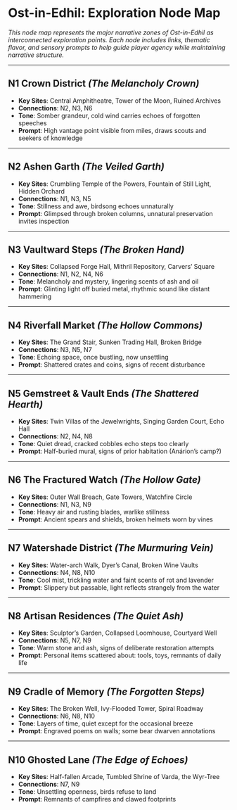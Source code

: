 # Ost-in-Edhil: Exploration Node Map

_This node map represents the major narrative zones of Ost-in-Edhil as interconnected exploration points. Each node includes links, thematic flavor, and sensory prompts to help guide player agency while maintaining narrative structure._

---

## N1 **Crown District** *(The Melancholy Crown)*
- **Key Sites**: Central Amphitheatre, Tower of the Moon, Ruined Archives  
- **Connections**: N2, N3, N6  
- **Tone**: Somber grandeur, cold wind carries echoes of forgotten speeches  
- **Prompt**: High vantage point visible from miles, draws scouts and seekers of knowledge

---

## N2 **Ashen Garth** *(The Veiled Garth)*
- **Key Sites**: Crumbling Temple of the Powers, Fountain of Still Light, Hidden Orchard  
- **Connections**: N1, N3, N5  
- **Tone**: Stillness and awe, birdsong echoes unnaturally  
- **Prompt**: Glimpsed through broken columns, unnatural preservation invites inspection

---

## N3 **Vaultward Steps** *(The Broken Hand)*
- **Key Sites**: Collapsed Forge Hall, Mithril Repository, Carvers’ Square  
- **Connections**: N1, N2, N4, N6  
- **Tone**: Melancholy and mystery, lingering scents of ash and oil  
- **Prompt**: Glinting light off buried metal, rhythmic sound like distant hammering

---

## N4 **Riverfall Market** *(The Hollow Commons)*
- **Key Sites**: The Grand Stair, Sunken Trading Hall, Broken Bridge  
- **Connections**: N3, N5, N7  
- **Tone**: Echoing space, once bustling, now unsettling  
- **Prompt**: Shattered crates and coins, signs of recent disturbance

---

## N5 **Gemstreet & Vault Ends** *(The Shattered Hearth)*
- **Key Sites**: Twin Villas of the Jewelwrights, Singing Garden Court, Echo Hall  
- **Connections**: N2, N4, N8  
- **Tone**: Quiet dread, cracked cobbles echo steps too clearly  
- **Prompt**: Half-buried mural, signs of prior habitation (Anárion’s camp?)

---

## N6 **The Fractured Watch** *(The Hollow Gate)*
- **Key Sites**: Outer Wall Breach, Gate Towers, Watchfire Circle  
- **Connections**: N1, N3, N9  
- **Tone**: Heavy air and rusting blades, warlike stillness  
- **Prompt**: Ancient spears and shields, broken helmets worn by vines

---

## N7 **Watershade District** *(The Murmuring Vein)*
- **Key Sites**: Water-arch Walk, Dyer’s Canal, Broken Wine Vaults  
- **Connections**: N4, N8, N10  
- **Tone**: Cool mist, trickling water and faint scents of rot and lavender  
- **Prompt**: Slippery but passable, light reflects strangely from the water

---

## N8 **Artisan Residences** *(The Quiet Ash)*
- **Key Sites**: Sculptor’s Garden, Collapsed Loomhouse, Courtyard Well  
- **Connections**: N5, N7, N9  
- **Tone**: Warm stone and ash, signs of deliberate restoration attempts  
- **Prompt**: Personal items scattered about: tools, toys, remnants of daily life

---

## N9 **Cradle of Memory** *(The Forgotten Steps)*
- **Key Sites**: The Broken Well, Ivy-Flooded Tower, Spiral Roadway  
- **Connections**: N6, N8, N10  
- **Tone**: Layers of time, quiet except for the occasional breeze  
- **Prompt**: Engraved poems on walls; some bear dwarven annotations

---

## N10 **Ghosted Lane** *(The Edge of Echoes)*
- **Key Sites**: Half-fallen Arcade, Tumbled Shrine of Varda, the Wyr-Tree  
- **Connections**: N7, N9  
- **Tone**: Unsettling openness, birds refuse to land  
- **Prompt**: Remnants of campfires and clawed footprints